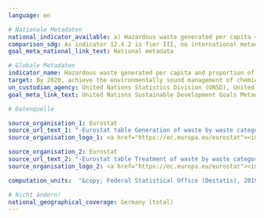 ```yaml
---
language: en

# Nationale Metadaten
national_indicator_available: a) Hazardous waste generated per capita <br> b) Hazardous waste treated
comparison_sdg: As indicator 12.4.2 is Tier III, no international metadata description is yet available.
goal_meta_national_link_text: National metadata

# Globale Metadaten
indicator_name: Hazardous waste generated per capita and proportion of hazardous waste treated, by type of treatment
target: By 2020, achieve the environmentally sound management of chemicals and all wastes throughout their life cycle, in accordance with agreed international frameworks, and significantly reduce their release to air, water and soil in order to minimize their adverse impacts on human health and the environment
un_custodian_agency: United Nations Statistics Division (UNSD), United Nations Environment Programme (UNEP)
goal_meta_link_text: United Nations Sustainable Development Goals Metadata

# Datenquelle

source_organisation_1: Eurostat
source_url_text_1: "-Eurostat table Generation of waste by waste category, hazardousness and NACE Rev. 2 activity"
source_organisation_logo_1: <a href="https://ec.europa.eu/eurostat"><img src="https://g205sdgs.github.io/sdg-indicators/public/LogosEn/eurostat.png" alt="Logo Eurostat" /></a>

source_organisation_2: Eurostat
source_url_text_2: "-Eurostat table Treatment of waste by waste category, hazardousness and waste management operations"
source_organisation_logo_2: <a href="https://ec.europa.eu/eurostat"><img src="https://g205sdgs.github.io/sdg-indicators/public/LogosEn/eurostat.png" alt="Logo Eurostat" /></a>

computation_units:  "&copy; Federal Statistical Office (Destatis), 2019"

# Nicht ändern!
national_geographical_coverage: Germany (total)
---
```

